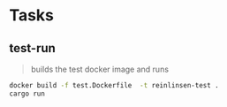 # Tasks

## test-run

> builds the test docker image and runs

```sh
docker build -f test.Dockerfile  -t reinlinsen-test .
cargo run
```
